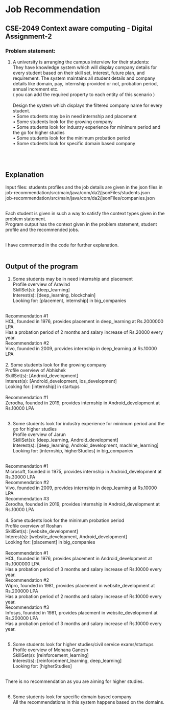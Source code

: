 # Job Recommendation 
## CSE-2049 Context aware computing - Digital Assignment-2 

### Problem statement:

1.	A university is arranging the campus interview for their students:  <br>
They have knowledge system which will display company details for every student based on their skill set, interest, future plan, and requirement. 
The system  maintains  all student details  and company details like domain, pay, internship provided or not, probation period, annual increment etc. <br>
( you can add the required property to  each entity of this scenario ) <br> <br>
 Design the system which displays the filtered company name for every student. <br>
•	Some students  may be in need internship and placement<br>
•	Some students look for  the  growing company<br>
•	Some students look for industry experience for minimum period and the go for higher studies<br>
•	Some students look for the minimum probation period<br>
•	Some students look for specific domain based company<br>
<br>
<br>


## Explanation
Input files: students profiles and the job details are given in the json files in <br>
job-recommendation/src/main/java/com/da2/jsonFiles/students.json<br>
job-recommendation/src/main/java/com/da2/jsonFiles/companies.json

<br>
Each student is given in such a way to satisfy the context types given in the problem statement.<br>
Program output has the context given in the problem statement, student profile and the recommended jobs.<br>
<br>

I have commented in the code for further explanation.
<br>
<br>

## Output of the program
1. Some students  may be in need internship and placement<br>
Profile overview of Aravind<br>
	SkillSet(s): [deep_learning]<br>
	Interest(s): [deep_learning, blockchain]<br>
	Looking for: [placement, internship] in big_companies<br>
<br>
Recommendation #1<br>
	HCL, founded in 1976, provides placement in deep_learning at Rs.2000000 LPA <br>
	Has a probation period of 2 months and salary increase of Rs.20000 every year.<br>
Recommendation #2<br>
	Vivo, founded in 2009, provides internship in deep_learning at Rs.10000 LPA <br>

<br>
2. Some students look for  the  growing company<br>
Profile overview of Abhishek<br>
	SkillSet(s): [Android_development]<br>
	Interest(s): [Android_development, ios_development]<br>
	Looking for: [internship] in startups<br>
<br>
Recommendation #1<br>
	Zerodha, founded in 2019, provides internship in Android_development at Rs.10000 LPA <br>
<br>

3. Some students look for industry experience for minimum period and the go for higher studies<br>
Profile overview of Jarun<br>
	SkillSet(s): [deep_learning, Android_development]<br>
	Interest(s): [deep_learning, Android_development, machine_learning]<br>
	Looking for: [internship, higherStudies] in big_companies<br>
<br>
Recommendation #1<br>
	Microsoft, founded in 1975, provides internship in Android_development at Rs.30000 LPA <br>
Recommendation #2<br>
	Vivo, founded in 2009, provides internship in deep_learning at Rs.10000 LPA <br>
Recommendation #3<br>
	Zerodha, founded in 2019, provides internship in Android_development at Rs.10000 LPA <br>

<br>
4. Some students look for the minimum probation period<br>
Profile overview of Roshan<br>
	SkillSet(s): [website_development]<br>
	Interest(s): [website_development, Android_development]<br>
	Looking for: [placement] in big_companies<br>
<br>
Recommendation #1<br>
	HCL, founded in 1976, provides placement in Android_development at Rs.1000000 LPA <br>
	Has a probation period of 3 months and salary increase of Rs.10000 every year.<br>
Recommendation #2<br>
	Wipro, founded in 1981, provides placement in website_development at Rs.200000 LPA <br>
	Has a probation period of 2 months and salary increase of Rs.10000 every year.<br>
Recommendation #3<br>
	Infosys, founded in 1981, provides placement in website_development at Rs.200000 LPA <br>
	Has a probation period of 3 months and salary increase of Rs.10000 every year.<br>
<br>

5. Some students look for higher studies/civil service exams/startups<br>
Profile overview of Mohana Ganesh<br>
	SkillSet(s): [reinforcement_learning]<br>
	Interest(s): [reinforcement_learning, deep_learning]<br>
	Looking for: [higherStudies]<br>
<br>
There is no recommendation as you are aiming for higher studies.<br>
<br>

6. Some students look for specific domain based company<br>
All the recommendations in this system happens based on the domains.<br>
<br>
